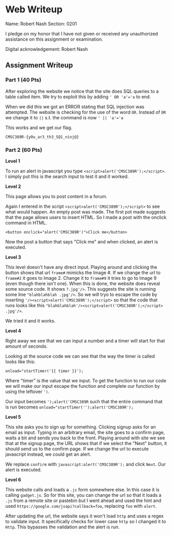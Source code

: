# Web Writeup

Name: Robert Nash
Section: 0201

I pledge on my honor that I have not given or received any unauthorized
assistance on this assignment or examination.

Digital acknowledgement: Robert Nash
## Assignment Writeup

### Part 1 (40 Pts)

After exploring the website we notice that the site does SQL queries to a table called item. We try to exploit this by adding `' OR 'a'='a` to end.

When we did this we got an ERROR stating that SQL injection was attempted. The website is checking for the use of the word `OR`. Instead of `OR` we change it to `||` s.t. the command is now `' || 'a'='a`

This works and we get our flag.

`CMSC389R-{y0u_ar3_th3_SQ1_ninj@}`

### Part 2 (60 Pts)

**Level 1**

To run an alert in javascript you type `<script>alert('CMSC389R');</script>`. I simply put this is the search input to test it and it worked.

**Level 2**

This page allows you to post content in a forum.

Again I entered in the script `<script>alert('CMSC389R');</script>` to see what would happen. An empty post was made. The first pot made suggests that the page allows users to insert HTML. So I made a post with the onclick command in HTML.

`<button onclick="alert('CMSC389R')">Click me</button>`

Now the post a button that says "Click me" and when clicked, an alert is executed.

**Level 3**

This level doesn't have any direct input. Playing around and clicking the button shows that url `frame#` mimicks the Image #. If we change the url to `frame#2` it goes to Image 2. Change it to `frame#9` it tries to go to Image 9 (even though there isn't one). When this is done, the website does reveal some source code. It shows `?.jpg'/>`. This suggests the site is running some line `"blahblahblah .jpg'/>`. So we will tryo to escape the code by inserting `'/><script>alert('CMSC389R');</script>` so that the code that runs looks like this `"blahblahblah'/><script>alert('CMSC389R');</script> .jpg'/>`.

We tried it and it works.

**Level 4**

Right away we see that we can input a number and a timer will start for that amount of seconds.

Looking at the source code we can see that the way the timer is called looks like this:

`onload="startTimer('{{ timer }}');`

Where "timer" is the value that we input. To get the function to run our code we will make our input escape the function and complete our function by using the leftover `')`.

Our input becomes `');alert('CMSC389R` such that the entire command that is run becomes `onload="startTimer('');alert('CMSC389R');`

**Level 5**

This site asks you to sign up for something. Clicking signup asks for an email as input. Typing in an arbitrary email, the site goes to a confirm page, waits a bit and sends you back to the front.
Playing around with site we see that at the signup page, the URL shows that if we select the "Next" button, it should send us to the confirm page. If we change the url to execute javascript instead, we could get an alert.

We replace `confirm` with `javascript:alert('CMSC389R');` and click `Next`.  Our alert is executed.

**Level 6**

This website calls and loads a `.js` form somewhere else. In this case it is calling `gadget.js`. So for this site, you can change the url so that it loads a `.js` from a remote site or pastebin but I went ahead and used the hint and used `https://google.com/jsapi?callback=foo`, replacing `foo` with `alert`.

After updating the url, the website says it won't load `http` and uses a regex to validate input. It specifically checks for lower case `http` so I changed it to `Http`. This bypasses the validation and the alert is run.




